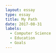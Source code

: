 ```yaml
---
layout: essay
type: essay
title: My Path
date: 2017-08-31
labels:
  - Computer Science
  - Education
  - Goals
---
```


